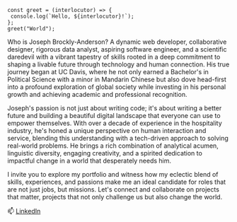 ```
const greet = (interlocutor) => {
 console.log(`Hello, ${interlocutor}!`);
};
greet("World"); 
```

Who is Joseph Brockly-Anderson? A dynamic web developer, collaborative designer, rigorous data analyst, aspiring software engineer, and a scientific daredevil with a vibrant tapestry of skills rooted in a deep commitment to shaping a livable future through technology and human connection. His true journey began at UC Davis, where he not only earned a Bachelor's in Political Science with a minor in Mandarin Chinese but also dove head-first into a profound exploration of global society while investing in his personal growth and achieving academic and professional recognition.

Joseph's passion is not just about writing code; it's about writing a better future and building a beautiful digital landscape that everyone can use to empower themselves. With over a decade of experience in the hospitality industry, he's honed a unique perspective on human interaction and service, blending this understanding with a tech-driven approach to solving real-world problems. He brings a rich combination of analytical acumen, linguistic diversity, engaging creativity, and a spirited dedication to impactful change in a world that desperately needs him.

I invite you to explore my portfolio and witness how my eclectic blend of skills, experiences, and passions make me an ideal candidate for roles that are not just jobs, but missions. Let's connect and collaborate on projects that matter, projects that not only challenge us but also change the world.

📫 [LinkedIn](https://www.linkedin.com/in/joseph-brockly-anderson-438149287)

<!---
JBrocklyAnderson/JBrocklyAnderson is a ✨ special ✨ repository because its `README.md` (this file) appears on your GitHub profile.
You can click the Preview link to take a look at your changes.
--->
